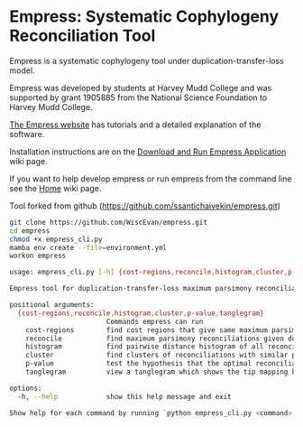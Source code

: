 # Empress: Systematic Cophylogeny Reconciliation Tool

Empress is a systematic cophylogeny tool under duplication-transfer-loss model. 

Empress was developed by students at Harvey Mudd College and was supported by 
grant 1905885 from the National Science Foundation to Harvey Mudd College. 

[The Empress website](https://sites.google.com/g.hmc.edu/empress/) has tutorials and a detailed explanation of the software.

Installation instructions are on the [Download and Run Empress Application](https://github.com/ssantichaivekin/empress/wiki/Download-and-run-empress-GUI-executables-for-macOS,-Linux,-Windows) wiki page.

If you want to help develop empress or run empress from the command line see the [Home](https://github.com/ssantichaivekin/empress/wiki) wiki page.

Tool forked from github (https://github.com/ssantichaivekin/empress.git)

```bash
git clone https://github.com/WiscEvan/empress.git
cd empress
chmod +x empress_cli.py
mamba env create --file=environment.yml
workon empress
```

```bash
usage: empress_cli.py [-h] {cost-regions,reconcile,histogram,cluster,p-value,tanglegram} ...

Empress tool for duplication-transfer-loss maximum parsimony reconciliation.

positional arguments:
  {cost-regions,reconcile,histogram,cluster,p-value,tanglegram}
                        Commands empress can run
    cost-regions        find cost regions that give same maximum parsimony reconciliations
    reconcile           find maximum parsimony reconciliations given duplication, transfer, and loss costs
    histogram           find pairwise distance histogram of all reconciliations given duplication, transfer, and loss costs
    cluster             find clusters of reconciliations with similar properties given duplication, transfer, and loss costs
    p-value             test the hypothesis that the optimal reconciliation cost was obtained using a random mapping
    tanglegram          view a tanglegram which shows the tip mapping between the two trees

options:
  -h, --help            show this help message and exit

Show help for each command by running `python empress_cli.py <command> --help`
```
